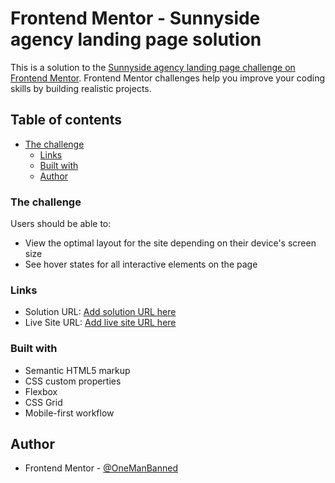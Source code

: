 # Frontend Mentor - Sunnyside agency landing page solution

This is a solution to the [Sunnyside agency landing page challenge on Frontend Mentor](https://www.frontendmentor.io/challenges/sunnyside-agency-landing-page-7yVs3B6ef). Frontend Mentor challenges help you improve your coding skills by building realistic projects.

## Table of contents

  - [The challenge](#the-challenge)
    - [Links](#links)
    - [Built with](#built-with)
    - [Author](#author)


### The challenge

Users should be able to:

- View the optimal layout for the site depending on their device's screen size
- See hover states for all interactive elements on the page

### Links

- Solution URL: [Add solution URL here](https://www.frontendmentor.io/solutions/sunnyside-agency-landing-page-solution-W4e4019U1S)
- Live Site URL: [Add live site URL here](https://onemanbanned.github.io/Sunnyside-agency-landing-page-solution/)

### Built with

- Semantic HTML5 markup
- CSS custom properties
- Flexbox
- CSS Grid
- Mobile-first workflow

## Author

- Frontend Mentor - [@OneManBanned](https://www.frontendmentor.io/profile/OneManBanned)

